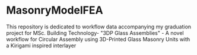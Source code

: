 # MasonryModelFEA
This repository is dedicated to workflow data accompanying my graduation project for MSc. Building Technology- "3DP Glass Assemblies" - A novel workflow for Circular Assembly using 3D-Printed Glass Masonry Units with a Kirigami inspired interlayer

